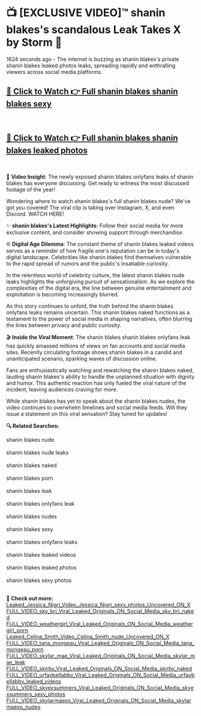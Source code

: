 # 📺 [EXCLUSIVE VIDEO]™ shanin blakes's scandalous Leak Takes X by Storm 🚀

1624 seconds ago - The internet is buzzing as shanin blakes's private shanin blakes leaked photos leaks, spreading rapidly and enthralling viewers across social media platforms.

<h2><a href="https://github-6l9.pages.dev/link1">🔗 Click to Watch 👉 Full shanin blakes shanin blakes sexy</a></h2><br>
<h2><a href="https://github-6l9.pages.dev/link2">🔗 Click to Watch 👉 Full shanin blakes shanin blakes leaked photos</a></h2><br>

🎥 **Video Insight**: The newly exposed shanin blakes onlyfans leaks of shanin blakes has everyone discussing. Get ready to witness the most discussed footage of the year!

Wondering where to watch shanin blakes's full shanin blakes nude? We've got you covered! The viral clip is taking over Instagram, X, and even Discord. WATCH HERE!

✨ **shanin blakes's Latest Highlights**: Follow their social media for more exclusive content, and consider showing support through merchandise.

🌐 **Digital Age Dilemma**: The constant theme of shanin blakes leaked videos serves as a reminder of how fragile one's reputation can be in today's digital landscape. Celebrities like shanin blakes find themselves vulnerable to the rapid spread of rumors and the public's insatiable curiosity.

In the relentless world of celebrity culture, the latest shanin blakes nude leaks highlights the unforgiving pursuit of sensationalism. As we explore the complexities of the digital era, the line between genuine entertainment and exploitation is becoming increasingly blurred.

As this story continues to unfold, the truth behind the shanin blakes onlyfans leaks remains uncertain. This shanin blakes naked functions as a testament to the power of social media in shaping narratives, often blurring the lines between privacy and public curiosity.

🎬 **Inside the Viral Moment**: The shanin blakes shanin blakes onlyfans leak has quickly amassed millions of views on fan accounts and social media sites. Recently circulating footage shows shanin blakes in a candid and unanticipated scenario, sparking waves of discussion online.

Fans are enthusiastically watching and rewatching the shanin blakes naked, lauding shanin blakes's ability to handle the unplanned situation with dignity and humor. This authentic reaction has only fueled the viral nature of the incident, leaving audiences craving for more.

While shanin blakes has yet to speak about the shanin blakes nudes, the video continues to overwhelm timelines and social media feeds. Will they issue a statement on this viral sensation? Stay tuned for updates!

<strong>🔍 Related Searches:</strong>

shanin blakes nude
<br><br>
shanin blakes nude leaks
<br><br>
shanin blakes naked
<br><br>
shanin blakes porn
<br><br>
shanin blakes leak
<br><br>
shanin blakes onlyfans leak
<br><br>
shanin blakes nudes
<br><br>
shanin blakes sexy
<br><br>
shanin blakes onlyfans leaks
<br><br>
shanin blakes leaked videos
<br><br>
shanin blakes leaked photos
<br><br>
shanin blakes sexy photos
<br><br>



<strong>🔗 Check out more:</strong><br>
<a href="./Leaked_Jessica_Nigri_Video_Jessica_Nigri_sexy_photos_Uncovered_ON_X.md">Leaked_Jessica_Nigri_Video_Jessica_Nigri_sexy_photos_Uncovered_ON_X</a><br>
<a href="./FULL_VIDEO_sky_bri_Viral_Leaked_Originals_ON_Social_Media_sky_bri_naked.md">FULL_VIDEO_sky_bri_Viral_Leaked_Originals_ON_Social_Media_sky_bri_naked</a><br>
<a href="./FULL_VIDEO_weathergirl_Viral_Leaked_Originals_ON_Social_Media_weathergirl_porn.md">FULL_VIDEO_weathergirl_Viral_Leaked_Originals_ON_Social_Media_weathergirl_porn</a><br>
<a href="./Leaked_Celina_Smith_Video_Celina_Smith_nude_Uncovered_ON_X.md">Leaked_Celina_Smith_Video_Celina_Smith_nude_Uncovered_ON_X</a><br>
<a href="./FULL_VIDEO_tana_mongeau_Viral_Leaked_Originals_ON_Social_Media_tana_mongeau_porn.md">FULL_VIDEO_tana_mongeau_Viral_Leaked_Originals_ON_Social_Media_tana_mongeau_porn</a><br>
<a href="./FULL_VIDEO_skylar_mae_Viral_Leaked_Originals_ON_Social_Media_skylar_mae_leak.md">FULL_VIDEO_skylar_mae_Viral_Leaked_Originals_ON_Social_Media_skylar_mae_leak</a><br>
<a href="./FULL_VIDEO_skirby_Viral_Leaked_Originals_ON_Social_Media_skirby_naked.md">FULL_VIDEO_skirby_Viral_Leaked_Originals_ON_Social_Media_skirby_naked</a><br>
<a href="./FULL_VIDEO_urfavbellabby_Viral_Leaked_Originals_ON_Social_Media_urfavbellabby_leaked_videos.md">FULL_VIDEO_urfavbellabby_Viral_Leaked_Originals_ON_Social_Media_urfavbellabby_leaked_videos</a><br>
<a href="./FULL_VIDEO_skyexsummers_Viral_Leaked_Originals_ON_Social_Media_skyexsummers_sexy_photos.md">FULL_VIDEO_skyexsummers_Viral_Leaked_Originals_ON_Social_Media_skyexsummers_sexy_photos</a><br>
<a href="./FULL_VIDEO_skylarmaexo_Viral_Leaked_Originals_ON_Social_Media_skylarmaexo_nudes.md">FULL_VIDEO_skylarmaexo_Viral_Leaked_Originals_ON_Social_Media_skylarmaexo_nudes</a><br>
